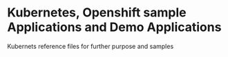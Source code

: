 # Kubernetes, Openshift sample Applications and Demo Applications

Kubernets reference files for further purpose and samples
